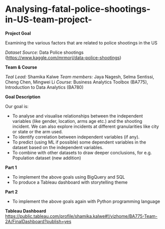 # Analysing-fatal-police-shootings-in-US-team-project-

**Project Goal** 

Examining the various factors that are related to police shootings in the US

*Dataset Source:* Data Police shootings (https://www.kaggle.com/mrmorj/data-police-shootings)

**Team & Course**

*Teal Lead:* Shamika Kalwe
*Team members:* Jaya Nagesh, Selma Sentissi, Cheng Chen, Mingwei Li
*Course:* Business Analytics Toolbox (BA775), Introduction to Data Analytics (BA780)


**Goal Description** 

Our goal is:
 - To analyse and visualise relationships between the independent variables (like gender, location, arms age etc.) and the shooting incident. We can also explore incidents at different granularities like city or state or the arm used.
 - To identify correlation between independent variables (if any).
 - To predict (using ML if possible) some dependent variables in the dataset based on the independent variables.
 - To combine with other datasets to draw deeper conclusions, for e.g. Population dataset (new addition)


**Part 1**
 - To implement the above goals using BigQuery and SQL
 - To produce a Tableau dashboard with storytelling theme


**Part 2**
 - To implement the above goals again with Python programming language


**Tableau Dashboard**
https://public.tableau.com/profile/shamika.kalwe#!/vizhome/BA775-Team-2A/FinalDashboard?publish=yes
